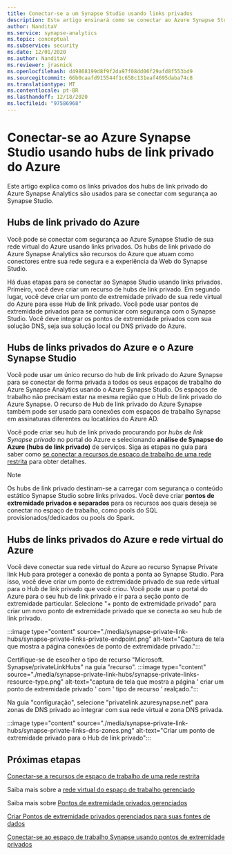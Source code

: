 ```yaml
---
title: Conectar-se a um Synapse Studio usando links privados
description: Este artigo ensinará como se conectar ao Azure Synapse Studio usando links privados
author: NanditaV
ms.service: synapse-analytics
ms.topic: conceptual
ms.subservice: security
ms.date: 12/01/2020
ms.author: NanditaV
ms.reviewer: jrasnick
ms.openlocfilehash: d49868199d8f9f2da97f08dd06f29afd8f553bd9
ms.sourcegitcommit: 66b0caafd915544f1c658c131eaf4695daba74c8
ms.translationtype: MT
ms.contentlocale: pt-BR
ms.lasthandoff: 12/18/2020
ms.locfileid: "97586968"
---
```

# <a name="connect-to-azure-synapse-studio-using-azure-private-link-hubs"></a>Conectar-se ao Azure Synapse Studio usando hubs de link privado do Azure 

Este artigo explica como os links privados dos hubs de link privado do Azure Synapse Analytics são usados para se conectar com segurança ao Synapse Studio. 

## <a name="azure-private-link-hubs"></a>Hubs de link privado do Azure 
Você pode se conectar com segurança ao Azure Synapse Studio de sua rede virtual do Azure usando links privados. Os hubs de link privado do Azure Synapse Analytics são recursos do Azure que atuam como conectores entre sua rede segura e a experiência da Web do Synapse Studio. 

Há duas etapas para se conectar ao Synapse Studio usando links privados. Primeiro, você deve criar um recurso de hubs de link privado. Em segundo lugar, você deve criar um ponto de extremidade privado de sua rede virtual do Azure para esse Hub de link privado. Você pode usar pontos de extremidade privados para se comunicar com segurança com o Synapse Studio. Você deve integrar os pontos de extremidade privados com sua solução DNS, seja sua solução local ou DNS privado do Azure. 

## <a name="azure-private-links-hubs-and-azure-synapse-studio"></a>Hubs de links privados do Azure e o Azure Synapse Studio
Você pode usar um único recurso do hub de link privado do Azure Synapse para se conectar de forma privada a todos os seus espaços de trabalho do Azure Synapse Analytics usando o Azure Synapse Studio. Os espaços de trabalho não precisam estar na mesma região que o Hub de link privado do Azure Synapse. O recurso de Hub de link privado do Azure Synapse também pode ser usado para conexões com espaços de trabalho Synapse em assinaturas diferentes ou locatários do Azure AD.

Você pode criar seu hub de link privado procurando por *hubs de link Synapse privado* no portal do Azure e selecionando **análise de Synapse do Azure (hubs de link privado)** de serviços. Siga as etapas no guia para saber como [se conectar a recursos de espaço de trabalho de uma rede restrita](./how-to-connect-to-workspace-from-restricted-network.md) para obter detalhes.

>[!NOTE]
>Os hubs de link privado destinam-se a carregar com segurança o conteúdo estático Synapse Studio sobre links privados. Você deve criar **pontos de extremidade privados e separados** para os recursos aos quais deseja se conectar no espaço de trabalho, como pools do SQL provisionados/dedicados ou pools do Spark. 

## <a name="azure-private-links-hubs-and-azure-virtual-network"></a>Hubs de links privados do Azure e rede virtual do Azure
Você deve conectar sua rede virtual do Azure ao recurso Synapse Private link Hub para proteger a conexão de ponta a ponta ao Synapse Studio. Para isso, você deve criar um ponto de extremidade privado de sua rede virtual para o Hub de link privado que você criou. Você pode usar o portal do Azure para o seu hub de link privado e ir para a seção ponto de extremidade particular. Selecione "+ ponto de extremidade privado" para criar um novo ponto de extremidade privado que se conecta ao seu hub de link privado.

:::image type="content" source="./media/synapse-private-link-hubs/synapse-private-links-private-endpoint.png" alt-text="Captura de tela que mostra a página conexões de ponto de extremidade privado.":::

Certifique-se de escolher o tipo de recurso "Microsoft. Synapse/privateLinkHubs" na guia "recurso". :::image type="content" source="./media/synapse-private-link-hubs/synapse-private-links-resource-type.png" alt-text="captura de tela que mostra a página ' criar um ponto de extremidade privado ' com ' tipo de recurso ' realçado.":::

Na guia "configuração", selecione "privatelink.azuresynapse.net" para zonas de DNS privado ao integrar com sua rede virtual e zona DNS privada.

:::image type="content" source="./media/synapse-private-link-hubs/synapse-private-links-dns-zones.png" alt-text="Criar um ponto de extremidade privado para o Hub de link privado":::

## <a name="next-steps"></a>Próximas etapas

[Conectar-se a recursos de espaço de trabalho de uma rede restrita](./how-to-connect-to-workspace-from-restricted-network.md)

Saiba mais sobre a [rede virtual do espaço de trabalho gerenciado](./synapse-workspace-managed-vnet.md)

Saiba mais sobre [Pontos de extremidade privados gerenciados](./synapse-workspace-managed-private-endpoints.md)

[Criar Pontos de extremidade privados gerenciados para suas fontes de dados](./how-to-create-managed-private-endpoints.md)

[Conectar-se ao espaço de trabalho Synapse usando pontos de extremidade privados](./how-to-connect-to-workspace-with-private-links.md)

